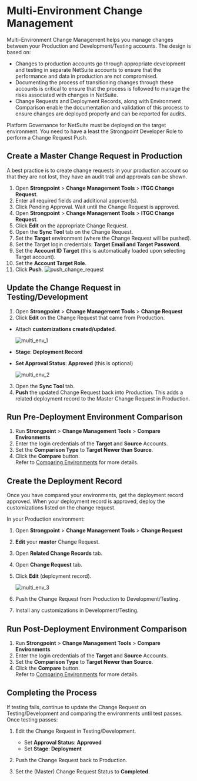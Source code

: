 # Multi-Environment Change Management

Multi-Environment Change Management helps you manage changes between your Production and
Development/Testing accounts. The design is based on:

- Changes to production accounts go through appropriate development and testing in separate NetSuite
  accounts to ensure that the performance and data in production are not compromised.
- Documenting the process of transitioning changes through these accounts is critical to ensure that
  the process is followed to manage the risks associated with changes in NetSuite.
- Change Requests and Deployment Records, along with Environment Comparison enable the documentation
  and validation of this process to ensure changes are deployed properly and can be reported for
  audits.

Platform Governance for NetSuite must be deployed on the target environment. You need to have a
least the Strongpoint Developer Role to perform a Change Request Push.

## Create a Master Change Request in Production

A best practice is to create change requests in your production account so that they are not lost,
they have an audit trail and approvals can be shown.

1. Open **Strongpoint** > **Change Management Tools** > **ITGC Change Request**.
2. Enter all required fields and additional approver(s).
3. Click Pending Approval. Wait until the Change Request is approved.
4. Open **Strongpoint** > **Change Management Tools** > **ITGC Change Request**.
5. Click **Edit** on the appropriate Change Request.
6. Open the **Sync Tool** tab on the Change Request.
7. Set the **Target** environment (where the Change Request will be pushed).
8. Set the Target login credentials: **Target Email and Target Password**.
9. Set the **Account ID Target** (this is automatically loaded upon selecting Target account).
10. Set the **Account Target Role**.
11. Click **Push**.
    ![push_change_request](/img/product_docs/platgovnetsuite/change_management/push_change_request.webp)

## Update the Change Request in Testing/Development

1. Open **Strongpoint** > **Change Management Tools** > **Change Request**
2. Click **Edit** on the Change Request that came from Production.

- Attach **customizations created/updated**.

  ![multi_env_1](/img/product_docs/platgovnetsuite/change_management/multi_env_1.webp)

- **Stage**: **Deployment Record**
- **Set Approval Status**: **Approved** (this is optional)

  ![multi_env_2](/img/product_docs/platgovnetsuite/change_management/multi_env_2.webp)

3. Open the **Sync Tool** tab.
4. **Push** the updated Change Request back into Production. This adds a related deployment record
   to the Master Change Request in Production.

## Run Pre-Deployment Environment Comparison

1. Run **Strongpoint** > **Change Management Tools** > **Compare Environments**
2. Enter the login credentials of the **Target** and **Source** Accounts.
3. Set the **Comparison Type** to **Target Newer than Source**.
4. Click the **Compare** button.  
   Refer to [Comparing Environments](/docs/platgovnetsuite/change_management/comparing_environments.md) for more details.

## Create the Deployment Record

Once you have compared your environments, get the deployment record approved. When your deployment
record is approved, deploy the customizations listed on the change request.

In your Production environment:

1. Open **Strongpoint** > **Change Management Tools** > **Change Request**
2. **Edit** your **master** Change Request.
3. Open **Related Change Records** tab.
4. Open **Change Request** tab.
5. Click **Edit** (deployment record).

   ![multi_env_3](/img/product_docs/platgovnetsuite/change_management/multi_env_3.webp)

6. Push the Change Request from Production to Development/Testing.
7. Install any customizations in Development/Testing.

## Run Post-Deployment Environment Comparison

1. Run **Strongpoint** > **Change Management Tools** > **Compare Environments**
2. Enter the login credentials of the **Target** and **Source** Accounts.
3. Set the **Comparison Type** to **Target Newer than Source**.
4. Click the **Compare** button.  
   Refer to [Comparing Environments](/docs/platgovnetsuite/change_management/comparing_environments.md) for more details.

## Completing the Process

If testing fails, continue to update the Change Request on Testing/Development and comparing the
environments until test passes. Once testing passes:

1. Edit the Change Request in Testing/Development.

   - Set **Approval Status**: **Approved**
   - Set **Stage**: **Deployment**

2. Push the Change Request back to Production.
3. Set the (Master) Change Request Status to **Completed**.
